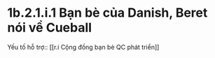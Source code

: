 # 1b.2.1.i.1 Bạn bè của Danish, Beret nói về Cueball
Yếu tố hỗ trợ:: [[r.i Cộng đồng bạn bè QC phát triển]]